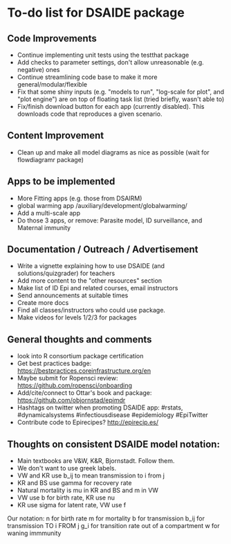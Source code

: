 # To-do list for DSAIDE package

## Code Improvements
* Continue implementing unit tests using the testthat package
* Add checks to parameter settings, don't allow unreasonable (e.g. negative) ones
* Continue streamlining code base to make it more general/modular/flexible
* Fix that some shiny inputs (e.g. "models to run", "log-scale for plot", and "plot engine") are on top of floating task list (tried briefly, wasn't able to)
* Fix/finish download button for each app (currently disabled). This downloads code that reproduces a given scenario.

## Content Improvement
* Clean up and make all model diagrams as nice as possible (wait for flowdiagramr package)

## Apps to be implemented
* More Fitting apps (e.g. those from DSAIRM)
* global warming app /auxiliary/development/globalwarming/
* Add a multi-scale app
* Do those 3 apps, or remove: Parasite model, ID surveillance, and Maternal immunity

## Documentation / Outreach / Advertisement
* Write a vignette explaining how to use DSAIDE (and solutions/quizgrader) for teachers
* Add more content to the "other resources" section
* Make list of ID Epi and related courses, email instructors
* Send announcements at suitable times
* Create more docs
* Find all classes/instructors who could use package.
* Make videos for levels 1/2/3 for packages 

## General thoughts and comments
* look into R consortium package certification
* Get best practices badge: https://bestpractices.coreinfrastructure.org/en
* Maybe submit for Ropensci review: https://github.com/ropensci/onboarding
* Add/cite/connect to Ottar's book and package: https://github.com/objornstad/epimdr
* Hashtags on twitter when promoting DSAIDE app: #rstats, #dynamicalsystems #infectiousdisease #epidemiology #EpiTwitter
* Contribute code to Epirecipes? http://epirecip.es/


## Thoughts on consistent DSAIDE model notation:

* Main textbooks are V&W, K&R, Bjornstadt. Follow them.
* We don't want to use greek labels.
* VW and KR use b_ij to mean transmission to i from j
* KR and BS use gamma for recovery rate
* Natural mortality is mu in KR and BS and m in VW
* VW use b for birth rate, KR use nu
* KR use sigma for latent rate, VW use f

Our notation:
n for birth rate
m for mortality 
b for transmission
b_ij for transmission TO i FROM j 
g_i for transition rate out of a compartment
w for waning immmunity
